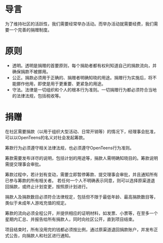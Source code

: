 # 导言
为了维持社区的活跃性，我们需要经常举办活动。而举办活动就需要经费，我们需要一个完善的捐赠制度。

# 原则
- 透明。透明是捐赠的首要原则，每个捐助者都有权利知道自己的捐款流向，并确保捐款不被挪用。
- 公正。捐款必须用于正确的、捐赠者明确知晓的用途。捐赠行为实施后，将不能挪作他用，即使是用于更重要、更紧急的用途。
- 守法。法律是一切组织和个人的根本行为准则。一切捐赠行为都必须符合当地的法律法规，包括税收等。

# 捐赠
在社区需要捐款（以用于组织大型活动、日常开销等）的情况下，经理事会批准，可以以OpenTeens的名义对社会发起筹款。

筹款行为必须遵守相关法律法规，也必须遵守OpenTeens行为准则。

筹款需要发布详尽的说明，包括计划的用途等，捐款人需明确知晓目的。筹款说明需提交理事会审批。

筹款过程中，若计划有变动，需要立即暂停筹款、提交理事会审批，并且通知所有已参与筹款的所有相关者。
若任何一个人不明确表示同意，则可以选择原渠道退回捐款，或终止计划变更，按照原计划进行。

捐款人及捐款数目必须符合法律规定，包括但不限于最低年龄、最高捐款数目等，类似于未成年人游戏充值的规定。

筹款的流向必须全程公开，并提供相应的证明材料，如发票、小票等，在至多一个星期内汇总、并报告给所有捐款人，同时向社区公开，直到项目结束。

项目结束时，所有没用完的钱都必须按比例，通过原渠道退回捐款账户，并发布正式公告，向捐款人和社区进行通知。